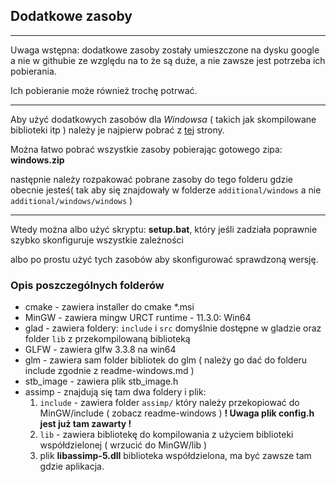 ## Dodatkowe zasoby
***
Uwaga wstępna: dodatkowe zasoby zostały umieszczone na dysku google a nie w githubie ze względu na to że są duże, a nie zawsze jest potrzeba ich pobierania.

 Ich pobieranie może również trochę potrwać.

***

Aby użyć dodatkowych zasobów dla *Windowsa* ( takich jak skompilowane biblioteki itp ) należy je najpierw pobrać z
 [tej](https://drive.google.com/drive/folders/19Eq9odwMRxMV4-nfNJ2w9UY0d7Hvx44y?usp=sharing) strony.
 
 Można łatwo pobrać wszystkie zasoby pobierając gotowego zipa: **windows.zip**

następnie należy rozpakować pobrane zasoby do tego folderu gdzie obecnie jesteś( tak aby się znajdowały w folderze `additional/windows` a nie `additional/windows/windows` )

***

Wtedy można albo użyć skryptu: **setup.bat**, który jeśli zadziała poprawnie szybko skonfiguruje wszystkie zależności

albo po prostu użyć tych zasobów aby skonfigurować sprawdzoną wersję.

### Opis poszczególnych folderów

- cmake - zawiera installer do cmake *.msi
- MinGW - zawiera mingw URCT runtime - 11.3.0: Win64
- glad - zawiera foldery: `include` i `src` domyślnie dostępne w gladzie oraz folder `lib` z przekompilowaną biblioteką
- GLFW - zawiera glfw 3.3.8 na win64
- glm - zawiera sam folder bibliotek do glm ( należy go dać do folderu include zgodnie z readme-windows.md )
- stb_image - zawiera plik stb_image.h
- assimp - znajdują się tam dwa foldery i plik:
    1. `include` - zawiera folder `assimp/` który należy przekopiować do MinGW/include ( zobacz readme-windows )
    **! Uwaga plik config.h jest już tam zawarty !**
    2. `lib` - zawiera bibliotekę do kompilowania z użyciem biblioteki współdzielonej ( wrzucić do MinGW/lib )
    3. plik **libassimp-5.dll** biblioteka współdzielona, ma być zawsze tam gdzie aplikacja.